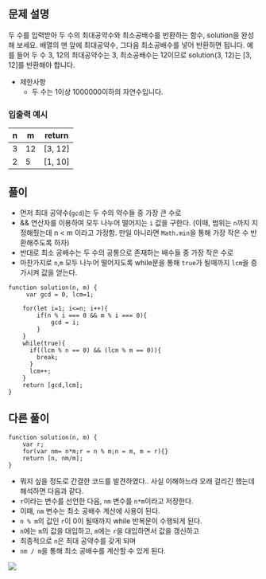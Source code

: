## 문제 설명

두 수를 입력받아 두 수의 최대공약수와 최소공배수를 반환하는 함수, solution을 완성해 보세요. 배열의 맨 앞에 최대공약수, 그다음 최소공배수를 넣어 반환하면 됩니다. 예를 들어 두 수 3, 12의 최대공약수는 3, 최소공배수는 12이므로 solution(3, 12)는 [3, 12]를 반환해야 합니다.

- 제한사항
  - 두 수는 1이상 1000000이하의 자연수입니다.

### 입출력 예시

| n   | m   | return  |
| --- | --- | ------- |
| 3   | 12  | [3, 12] |
| 2   | 5   | [1, 10] |

## 풀이

- 먼저 최대 공약수(`gcd`)는 두 수의 약수들 중 가장 큰 수로
- && 연산자를 이용하여 모두 나누어 떨어지는 `i` 값을 구한다. (이때, 범위는 `n`까지 지정해줬는데 n < m 이라고 가정함. 만일 아니라면 `Math.min`을 통해 가장 작은 수 반환해주도록 하자)
- 반대로 최소 공배수는 두 수의 공통으로 존재하는 배수들 중 가장 작은 수로
- 마찬가지로 `n`,`m` 모두 나누어 떨어지도록 while문을 통해 `true`가 될때까지 `lcm`을 증가시켜 값을 얻는다.

```
function solution(n, m) {
     var gcd = 0, lcm=1;

    for(let i=1; i<=n; i++){
        if(n % i === 0 && m % i === 0){
            gcd = i;
        }
    }
    while(true){
      if((lcm % n == 0) && (lcm % m == 0)){
        break;
      }
      lcm++;
    }
    return [gcd,lcm];
}
```

## 다른 풀이

```
function solution(n, m) {
    var r;
    for(var nm= n*m;r = n % m;n = m, m = r){}
    return [n, nm/m];
}

```

- 뭐지 싶을 정도로 간결한 코드를 발견하였다.. 사실 이해하느라 오래 걸리긴 했는데 해석하면 다음과 같다.
- `r`이라는 변수를 선언한 다음, `nm` 변수를 `n*m`이라고 저장한다.
- 이때, `nm` 변수는 최소 공배수 계산에 사용이 된다.
- `n % m`의 값인 `r`이 0이 될때까지 while 반복문이 수행되게 된다.
- `n`에는 `m`의 값을 대입하고, `m`에는 `r`을 대입하면서 값을 갱신하고
- 최종적으로 `n`은 최대 공약수를 갖게 되며
- `nm / m`을 통해 최소 공배수를 계산할 수 있게 된다.

<img src='https://blog.kakaocdn.net/dn/lSIYw/btqVzRhsg0Q/4LmPNppuH9XBt1enRysBKK/img.png' />
